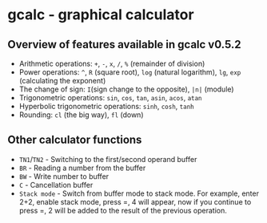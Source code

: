 # gcalc - graphical calculator

## Overview of features available in gcalc v0.5.2
  + Arithmetic operations: `+`, `-`, `x`, `/`, `%` (remainder of division)
  + Power operations: `^`, `R` (square root), `log` (natural logarithm), `lg`, `exp` (calculating the exponent)
  + The change of sign: `I`(sign change to the opposite), `|n|` (module)
  + Trigonometric operations: `sin`, `cos`, `tan`, `asin`, `acos`, `atan`
  + Hyperbolic trigonometric operations: `sinh`, `cosh`, `tanh`
  + Rounding: `cl` (the big way), `fl` (down)

## Other calculator functions  
  + `TN1`/`TN2` - Switching to the first/second operand buffer
  + `BR` - Reading a number from the buffer
  + `BW` - Write number to buffer
  + `C` - Cancellation buffer
  + `Stack mode` - Switch from buffer mode to stack mode. For example, enter 2+2, enable stack mode, press =, 4 will appear, now if you continue to press =, 2 will be added to the result of the previous operation.
